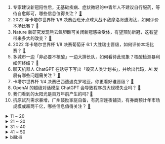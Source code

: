 1. 专家建议新冠阳性后，无基础疾病、症状微轻的中青年人不建议自行服药，等待自愈即可，哪些信息值得关注？ [:link:](https://www.zhihu.com/question/570672532)
2. 2022 年卡塔尔世界杯 1/8 决赛西班牙点球大战不敌摩洛哥遭淘汰，如何评价本场比赛？ [:link:](https://www.zhihu.com/question/570805243)
3. Nature 新研究发现熊去氧胆酸可关闭新冠感染受体，有望预防新冠，这有望带来多大的改变？ [:link:](https://www.zhihu.com/question/570771866)
4. 2022 年卡塔尔世界杯 1/8 决赛葡萄牙 6:1 大胜瑞士晋级，如何评价本场比赛？ [:link:](https://www.zhihu.com/question/570805908)
5. 多城市一边「非必要不核酸」一边大排长队，如何看待此现象？核酸检测暴利如何终结？ [:link:](https://www.zhihu.com/question/570424664)
6. 聊天机器人 ChatGPT  在诱导下写出「毁灭人类计划书」，并给出代码，AI 发展有哪些问题需关注？ [:link:](https://www.zhihu.com/question/570520300)
7. 卡塔尔世界杯 1/4 决赛巴西遭遇克罗地亚，你更看好谁晋级？ [:link:](https://www.zhihu.com/question/570651031)
8. OpenAI 的超级对话模型 ChatGPT 会导致程序员大规模失业吗？ [:link:](https://www.zhihu.com/question/570403406)
9. 我们看到的太阳光是百万年前产生的吗? [:link:](https://www.zhihu.com/question/53782859)
10. 抗原试剂需求暴增，广州鼓励家庭自备，有药店连夜铺货，有券商预计年市场规模或超两千亿，哪些信息值得关注？ [:link:](https://www.zhihu.com/question/570126549)
<details>
<summary>11 ~ 20</summary>

11. 西班牙主帅恩里克赛前说让球员加练 1000 次点球，却倒在了点球大战上，问题出在哪？ [:link:](https://www.zhihu.com/question/570826449)
12. 为什么熬过低谷后的人很多都沉默少言了？ [:link:](https://www.zhihu.com/question/521456695)
13. 湖南一县长喊话打工游子回家过年「有钱无钱回家过年，欢迎你们回来」，如何看待此事件？ [:link:](https://www.zhihu.com/question/570708561)
14. 如何看待胡锡进称应加快取消跨省人员流动限制以恢复经济，其他地区应该向长三角珠三角学习，进一步放开管控？ [:link:](https://www.zhihu.com/question/570709448)
15. 记者采访十余位曾感染奥密克戎市民，均称身体没后遗症，但部分称出现严重「病耻感」，有哪些信息需要关注？ [:link:](https://www.zhihu.com/question/570722206)
16. 独处时怎样提升自己？ [:link:](https://www.zhihu.com/question/570600583)
17. 山东公共交通不查健康码、取消强制落地检首日，部分居民称「有点担心被传染」，应如何应对新的防疫政策？ [:link:](https://www.zhihu.com/question/570594099)
18. 当gpu性能太弱时，系统是否会调用cpu来处理图形？ [:link:](https://www.zhihu.com/question/535769197)
19. 百城房价连续 5 个月下跌，业内人士认为短期内楼市销售仍处于筑底阶段，哪些信息值得关注? [:link:](https://www.zhihu.com/question/570707644)
20. 亚洲球队无一晋级卡塔尔世界杯八强，如何评价他们在本届世界杯上的表现？ [:link:](https://www.zhihu.com/question/570631051)
</details>
<details>
<summary>21 ~ 30</summary>

21. 四川大学研发的重组新冠蛋白疫苗—威克欣获批紧急使用，将为全球新冠疫情预防控制带来哪些贡献和影响？ [:link:](https://www.zhihu.com/question/570581209)
22. 如何使自身气质多一种松弛感？ [:link:](https://www.zhihu.com/question/472692674)
23. 本田中国 11 月终端汽车销量为 78126 辆，如何评价这一销售成绩？ [:link:](https://www.zhihu.com/question/570433435)
24. 快跑作为一种无氧运动，为什么不流行？ [:link:](https://www.zhihu.com/question/568970238)
25. 如何评价 ChatGPT ？会取代搜索引擎吗？ [:link:](https://www.zhihu.com/question/570062224)
26. 入冬了，有什么一想到就感觉热乎乎的食物？ [:link:](https://www.zhihu.com/question/569834833)
27. 如何才能真正接纳情绪？ [:link:](https://www.zhihu.com/question/54436694)
28. 羽毛球掌握什么原理后让你球技大涨? [:link:](https://www.zhihu.com/question/515459299)
29. 马斯克的脑机接口公司 Neuralink 正被美国联邦调查，员工称动物试验非常粗鲁，哪些信息值得关注？ [:link:](https://www.zhihu.com/question/570675674)
30. 渣打银行预测比特币明年有可能跌至 5000 美元，交易所自身流动性不足将导致破产，如何看待这一观点？ [:link:](https://www.zhihu.com/question/570675520)
</details>
<details>
<summary>31 ~ 40</summary>

31. 朔尔茨称「不要因为中国崛起就对其孤立或减少合作，世界并非注定分裂成相互竞争的集团」，释放了哪些信息？ [:link:](https://www.zhihu.com/question/570721269)
32. 妈妈假装逃单 5 岁儿子坚决让付钱，如何看待这种教育方式？ [:link:](https://www.zhihu.com/question/570697331)
33. 除了花还有哪些适合送女朋友的礼物？ [:link:](https://www.zhihu.com/question/562712214)
34. 全国多地不断优化疫情防控措施，旅游股全线飘红，机票预定翻倍增长，哪些信息值得关注？ [:link:](https://www.zhihu.com/question/570715882)
35. 巴西连续 8 届世界杯晋级 8 强，他们接下来的前景如何？会是冠军的有力争夺者吗？ [:link:](https://www.zhihu.com/question/570632229)
36. 专家建议对新冠患者实行分层救治，一般患者可在家观察治疗，哪些信息值得关注？不同人群感染新冠后该怎么办？ [:link:](https://www.zhihu.com/question/570789945)
37. 多地电影院有序开放，12 月 4 日影院营业率已逐步回升至约 47 %，哪些信息值得关注？ [:link:](https://www.zhihu.com/question/570718818)
38. 日媒称日本政府欲建「冲绳防卫集团」，此举目的是为了针对中国加强海洋力量，还有哪些信息值得关注？ [:link:](https://www.zhihu.com/question/570415974)
39. 韩方称朝鲜 5 日向东西部海域发射 130 余发炮弹，有哪些信息值得关注？ [:link:](https://www.zhihu.com/question/570583911)
40. 中国空间站在轨获得水稻种子，为国际首次，具有哪些意义？将会带来哪些影响？ [:link:](https://www.zhihu.com/question/570429237)
</details>
<details>
<summary>41 ~ 50</summary>

41. 深圳二手房挂牌量创新高，11 月环比增长一万套，有楼盘最高可优惠 160 万，哪些信息值得关注？ [:link:](https://www.zhihu.com/question/570740690)
42. 秋冬季节通勤穿搭，如何在保暖的同时又不失时尚感？ [:link:](https://www.zhihu.com/question/562886687)
43. 奈雪的茶 5.25 亿入股乐乐茶成第一大股东，会带来哪些改变？新茶饮行业的钱还好赚吗？ [:link:](https://www.zhihu.com/question/570574440)
44. 国防部回应美国发布《中国军事与安全发展报告》，称其「最应深刻检讨反思自身核政策」，哪些信息值得关注？ [:link:](https://www.zhihu.com/question/570730533)
45. 克罗地亚在世界杯上所有的点球大战都取胜，做到这一点有多难？如何评价他们的心理素质？ [:link:](https://www.zhihu.com/question/570621370)
46. 特朗普呼吁「终止」美国宪法，白宫谴责其「诅咒国家灵魂」，如何看待其表态？ [:link:](https://www.zhihu.com/question/570489217)
47. 无缘八强，如何评价西班牙队在卡塔尔世界杯上的表现？ [:link:](https://www.zhihu.com/question/570826430)
48. 点球大战中 3 扑日本点球，克罗地亚门将利瓦科维奇是什么水平？他有着怎样的故事？ [:link:](https://www.zhihu.com/question/570612285)
49. IFF 报告预测 2023 年全球经济增速将达 2.8%，中国有望增长 4.6%，如何评价？ [:link:](https://www.zhihu.com/question/570742029)
50. 冬天不想做饭，有哪些一锅煮的菜品推荐！？ [:link:](https://www.zhihu.com/question/425189049)
</details><details>
<summary>bilibili</summary>

1. 《原神》流浪者角色PV——「灰烬」 [:link:](//www.bilibili.com/video/BV1J24y1k7Ky)
2. 羊村（3） [:link:](//www.bilibili.com/video/BV1Y44y1Q7BL)
3. 一位粉丝想看到自己奔跑的样子 [:link:](//www.bilibili.com/video/BV1ED4y1Y7dc)
4. 我这照片哪里出了问题？ [:link:](//www.bilibili.com/video/BV1V84y167mY)
5. “你管这叫世界杯主题曲？” [:link:](//www.bilibili.com/video/BV1o14y1E7xG)
6. 梅西C罗首次公开谈论国足，并提出宝贵建议 [:link:](//www.bilibili.com/video/BV1Nv4y1R7J7)
7. 山羊闻蜡，这就是传说中的羊群效应吗？ [:link:](//www.bilibili.com/video/BV1mK411X7Eq)
8. 风雨夜深人散尽，孤灯犹唤卖汤圆。夜夜除非，好酒留人醉。还原古画会滚的灯笼《滚灯》 [:link:](//www.bilibili.com/video/BV1MG411T7AV)
9. “你不妨大胆点去生活，其实没那么多观众！” [:link:](//www.bilibili.com/video/BV1aP4y197h5)
10. 拜托，谁会看妹妹跳舞看那么久呢？ [:link:](//www.bilibili.com/video/BV15D4y1e7u2)
<details>
<summary>11 ~ 20</summary>

11. 简单研究了一下时尚 [:link:](//www.bilibili.com/video/BV1w24y1k7kh)
12. 火柴人 VS 我的世界系列第三十集 国王（The King） [:link:](//www.bilibili.com/video/BV1Jv4y1o7fU)
13. 男朋友有了兄弟就忘了我！可以理解……才怪！ [:link:](//www.bilibili.com/video/BV1Qg411n7dx)
14. 想了解一下我就进来看，觉得耐心看完的人很温柔！ [:link:](//www.bilibili.com/video/BV1eG411u75w)
15. “再见了妈妈，今晚我就要远航！”居家无聊来阳台唱唱歌～ [:link:](//www.bilibili.com/video/BV1UM41167Vm)
16. 学习英语一半是爱好一半是因为她 [:link:](//www.bilibili.com/video/BV1C84y1k7gA)
17. 很难想象坐在电脑对面的是个人 [:link:](//www.bilibili.com/video/BV1qe411N7JD)
18. 伟大的骗子（分享一个奇怪的故事） [:link:](//www.bilibili.com/video/BV1G14y1J7Dh)
19. 歌曲名最后的英文后缀都是什么意思？ [:link:](//www.bilibili.com/video/BV1SP4y19799)
20. 不同月薪的居家办公现状 [:link:](//www.bilibili.com/video/BV1Se411N7Y7)
</details>
<details>
<summary>21 ~ 30</summary>

21. ⚠️原神氪金32W慈善博主，在线送10只散兵、一斗、雷神、凌人！！！！ [:link:](//www.bilibili.com/video/BV13e411K7Qa)
22. 医生一眼就看出了我的问题 [:link:](//www.bilibili.com/video/BV1P24y1k7XT)
23. 什么是朋友？他说...  2 [:link:](//www.bilibili.com/video/BV17g411H7do)
24. 如果此生注定平凡，你要怎么办？ [:link:](//www.bilibili.com/video/BV1914y1E7NE)
25. 富人离婚千万资产纠纷，穷人没了脑袋也得爬起来上班！经典网剧《灵魂摆渡》第十八回《旧事》 [:link:](//www.bilibili.com/video/BV1wK411976N)
26. 纯人声演绎动画《JOJO的奇妙冒险》主题曲～【MayTree五月树】 [:link:](//www.bilibili.com/video/BV1WW4y1g7wd)
27. 波 奇 米 亚 狂 想 曲 [:link:](//www.bilibili.com/video/BV13v4y1o7PJ)
28. 魈：如果在十八我没能送你花~ [:link:](//www.bilibili.com/video/BV1rG4y1G7pZ)
29. 小猫咪打架能有多上头，喵师傅“爆装备”全集，其实吵了很久！ [:link:](//www.bilibili.com/video/BV1zK411X7ov)
30. 我好像解锁了这玩意儿的正确吃法！ [:link:](//www.bilibili.com/video/BV1M24y1k7YP)
</details>
<details>
<summary>31 ~ 40</summary>

31. 花费3000元爆肝10小时！我做出了比原版还贵的扑克牌！ [:link:](//www.bilibili.com/video/BV1fG4y1G7Bb)
32. 【坤坤子】不想要小黑子 - 豎屏 [:link:](//www.bilibili.com/video/BV1P841157RH)
33. ★我的世界★永恒的MC生存又回来了 [:link:](//www.bilibili.com/video/BV1Wd4y147YM)
34. 我曝光了网络诈骗 很快就被报复了 [:link:](//www.bilibili.com/video/BV1jv4y1R79G)
35. 评分5.5！这部动画砸钱无数，却让原作风评被害...... [:link:](//www.bilibili.com/video/BV1VG4y1V7ca)
36. “真理往往掌握在少数人手中” [:link:](//www.bilibili.com/video/BV1EG411T7wB)
37. 把牙齿「种」进眼睛，就能重见光明 [:link:](//www.bilibili.com/video/BV1c24y1k7GH)
38. “每当我撑不下去，就会打开这个视频！” [:link:](//www.bilibili.com/video/BV1Eg411H7J1)
39. 欺负一条小团团 [:link:](//www.bilibili.com/video/BV1Xe411N73u)
40. 【假装讲电影】爆笑喜剧！劫匪抢夜店！夜店美女人质！全都舍不得走！ [:link:](//www.bilibili.com/video/BV1M24y1k75r)
</details>
<details>
<summary>41 ~ 50</summary>

41. 💪B站版《健身新手的减脂完全手册》™💪 [:link:](//www.bilibili.com/video/BV1AM411r7z3)
42. 康师傅看了想打人！只是多了亿点点牛肉…… [:link:](//www.bilibili.com/video/BV1s44y1Q7sq)
43. 你买三千万南极队赢是吧！ [:link:](//www.bilibili.com/video/BV1HP411M7zA)
44. 探秘卡塔尔土豪烤肉店！羊排2斤起卖！面包竟然1米长？ [:link:](//www.bilibili.com/video/BV12e411N7xW)
45. S13最骚套路！比无限火力还无限火力！好可怕！【有点骚东西迷你版】 [:link:](//www.bilibili.com/video/BV1jG4y1R7H4)
46. 【STN快报6.5季16】卡普空伙食有点差，金狮子打我都没劲 [:link:](//www.bilibili.com/video/BV17d4y147Kh)
47. 假如太阳消失了的话会发生什么事？【太阳系的天体球】 [:link:](//www.bilibili.com/video/BV1Ng411W77A)
48. 开局氪7000块！从肝开始的阴阳师，想成为大佬的第一天#1 [:link:](//www.bilibili.com/video/BV1Lg411H7f5)
49. 稻妻上分：八 重 摇 🦊 [:link:](//www.bilibili.com/video/BV15G4y1R7UQ)
50. 打开之前没想到这么震撼，修了800多年的科隆大教堂——哥特式建筑天花板 [:link:](//www.bilibili.com/video/BV1J84y167FM)
</details>
<details>
<summary>51 ~ 60</summary>

51. 你账号里的硬币值多少钱？ [:link:](//www.bilibili.com/video/BV1Z44y1U7eq)
52. 一次普通的出行，竟成了迷惑行为大赏 [:link:](//www.bilibili.com/video/BV1EP411M71G)
53. 我想，这以后便是在农村扎根了吧 [:link:](//www.bilibili.com/video/BV1644y1S7H3)
54. 感情是对抗路的什么来着？ [:link:](//www.bilibili.com/video/BV1AP411M78o)
55. 普通长相的女生如何通过穿搭改变气质？（内搭篇） [:link:](//www.bilibili.com/video/BV12W4y1p7EW)
56. 剪头真开心…… [:link:](//www.bilibili.com/video/BV1r841157aa)
57. 这是一个温暖人心的陷阱！ [:link:](//www.bilibili.com/video/BV1944y1U7u4)
58. 时隔多日！窝里老师出窝啦～ [:link:](//www.bilibili.com/video/BV1NM411r7R2)
59. 嘿嘿嘿今天整点狠活嘿嘿嘿嘿 [:link:](//www.bilibili.com/video/BV1jW4y1g74R)
60. 【2022年双十二电脑配置推荐】教你如何用最低预算组装一台全新电脑！小白必看 ！39分钟选对配置2000-5w预算共二十二套配置！ [:link:](//www.bilibili.com/video/BV1ae411N7mN)
</details>
<details>
<summary>61 ~ 70</summary>

61. 【原神】妈！我不要这个黄毛当我爸爸啊！！！ [:link:](//www.bilibili.com/video/BV19R4y1y7Ws)
62. 这操作也太离谱了！！ [:link:](//www.bilibili.com/video/BV18G4y1R7Nc)
63. 最兴奋的一期！小伙终于吃到了“米其林三星”餐厅，真的有传闻那么神吗？ [:link:](//www.bilibili.com/video/BV1Se4y1M74u)
64. 「小泽」我感染了新冠病毒。 [:link:](//www.bilibili.com/video/BV1ZG4y1G7sF)
65. 这学是一秒也上不下去了 [:link:](//www.bilibili.com/video/BV1u841157XB)
66. 前 方 高 甜！李峋真的把她宠回了眼里有光的公主！永远会为校园走到婚礼心动！ [:link:](//www.bilibili.com/video/BV1ug411H74z)
67. 当你正确开嗓之后，你的声音到底有多好听？ [:link:](//www.bilibili.com/video/BV1xv4y1o75X)
68. 为什么《星际穿越》的配乐，你一听就想哭？【银屏系】丨机核 [:link:](//www.bilibili.com/video/BV1524y1k787)
69. 今天突然就过去了，蛮奇怪的 [:link:](//www.bilibili.com/video/BV13g411H7Ey)
70. 这条视频北方人回避一下 [:link:](//www.bilibili.com/video/BV1JG4y1R7eB)
</details>
<details>
<summary>71 ~ 80</summary>

71. 可能是最简单的三汁焖锅做法 [:link:](//www.bilibili.com/video/BV1Ev4y1o7UM)
72. 看完再恋爱，野菜say goodbye [:link:](//www.bilibili.com/video/BV1i14y1E7d3)
73. 什么人啊真的是 [:link:](//www.bilibili.com/video/BV11G411T7zH)
74. 猪的睡眠质量 [:link:](//www.bilibili.com/video/BV1AM411r7zS)
75. 这个名字让我足足笑了2分55秒！ [:link:](//www.bilibili.com/video/BV1B84y1C78H)
76. 这样的非遗铁画你知道吗？ [:link:](//www.bilibili.com/video/BV1A44y1S7xf)
77. “人间烟火气，最抚凡人心”❺ [:link:](//www.bilibili.com/video/BV1yK411R7tG)
78. 肥肠辣鸡!差点重开... [:link:](//www.bilibili.com/video/BV1ve4y1u7qW)
79. R星亮出王牌！《GTA6》史诗级大爆料正式登场#神作来临 [:link:](//www.bilibili.com/video/BV1sd4y147Lt)
80. 【云虫】【动态壁纸】“带我去远方” [:link:](//www.bilibili.com/video/BV19W4y1u7yR)
</details>
<details>
<summary>81 ~ 90</summary>

81. 没有胜负心当什么夫妻 [:link:](//www.bilibili.com/video/BV1H44y1S7pX)
82. 只需52秒，学会1道传家菜，糖溜土豆片！ [:link:](//www.bilibili.com/video/BV1iD4y1Y7a8)
83. 【世界杯/拟人】如果参赛国变成emoji美少女？ [:link:](//www.bilibili.com/video/BV1Jg411H7K5)
84. 16岁上大学？？ [:link:](//www.bilibili.com/video/BV1cv4y1o7yk)
85. 鱼虾分离装置的原理，四海湖的冰汤圆咋来的？牛顿摆的原理 [:link:](//www.bilibili.com/video/BV1Xe4y1M75c)
86. 腿姐技巧班+冲刺班｜纯技巧精华，10分钟速刷！无废话！ [:link:](//www.bilibili.com/video/BV1QG4y1G7oH)
87. 经典s1大战卡卡西 [:link:](//www.bilibili.com/video/BV1484y167uP)
88. 说只因不说巴，文明你我他 [:link:](//www.bilibili.com/video/BV1yP4y197kb)
89. 这就是聊天不加表情的区别 [:link:](//www.bilibili.com/video/BV1Kg411H7xw)
90. 感谢大自然的馈赠，游牧民族自古以来逐水草而居，养育了众多的草原儿女 [:link:](//www.bilibili.com/video/BV18M41167N1)
</details>
<details>
<summary>91 ~ 100</summary>

91. 传统口技教学《老狗吠深巷》 [:link:](//www.bilibili.com/video/BV1sP4y197Tu)
92. “ B 站 游 戏 玩 家 精 神 现 状 ” [:link:](//www.bilibili.com/video/BV1hK411X7cd)
93. 英语亮剑玩的就是西海岸 [:link:](//www.bilibili.com/video/BV18e411N76q)
94. 这下不得不玩原神了...【P5 读书人的事怎么能叫偷呢？】【4K 60】 [:link:](//www.bilibili.com/video/BV11e4y1M7CU)
95. 假装在小狗玩耍的时候被它咬到，会是啥反应？ [:link:](//www.bilibili.com/video/BV1LG411T7bE)
96. 天命寄定，原神28支队伍速杀3.2深渊龙兽 [:link:](//www.bilibili.com/video/BV1gv4y1o7q3)
97. 请问这个游戏可以去米哈游应聘吗？ [:link:](//www.bilibili.com/video/BV1f44y1U7hT)
98. 最后再说一次，沙漠书要加速了！ [:link:](//www.bilibili.com/video/BV1id4y147Tr)
99. 要建造一万米的高楼，要考虑什么？【司徒之脑洞】 [:link:](//www.bilibili.com/video/BV1Pv4y1o7zR)
100. 关于老师让我们拍线上运动视频，我去当蜘蛛侠但撤回不了了这档事 [:link:](//www.bilibili.com/video/BV1LG4y1R7AK)
</details></details>